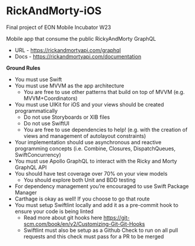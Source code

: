 # RickAndMorty-iOS
Final project of EON Mobile Incubator W23

Mobile app that consume the public RickyAndMorty GraphQL
  - URL - https://rickandmortyapi.com/graphql
  - Docs - https://rickandmortyapi.com/documentation

**Ground Rules**

* You must use Swift
* You must use MVVM as the app architecture
  * You are free to use other patterns that build on top of MVVM (e.g. MVVM+Coordinators)
* You must use UIKit for iOS and your views should be created programmatically
  * Do not use Storyboards or XIB files
  * Do not use SwiftUI
  * You are free to use dependencies to help! (e.g. with the creation of views and management of autolayout constraints)
* Your implementation should use asynchronous and reactive programming concepts (i.e. Combine, Closures, DispatchQueues, SwiftConcurrency)
* You must use Apollo GraphQL to interact with the Ricky and Morty GraphQL API
* You should have test coverage over 70% on your view models
  * You should explore both Unit and BDD testing
* For dependency management you’re encouraged to use Swift Package Manager
* Carthage is okay as well! If you choose to go that route
* You must setup Swiftlint locally and add it as a pre-commit hook to ensure your code is being linted
  * Read more about git hooks here https://git-scm.com/book/en/v2/Customizing-Git-Git-Hooks
  * Swiftlint must also be setup as a Github Check to run on all pull requests and this check must pass for a PR to be merged

